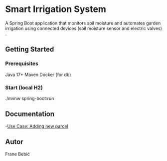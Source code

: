# Smart Irrigation System
A Spring Boot application that monitors soil moisture and automates garden irrigation using connected devices (soil moisture sensor and electric valves)
.
## Getting Started

### Prerequisites
 Java 17+ 
 Maven 
 Docker (for db)

### Start (local H2)
 ./mvnw spring-boot:run

## Documentation
-[Use Case: Adding new parcel](docs/use-cases/UC1.1-add-parcel.md)

## Autor
Frane Bebić